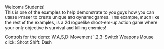 Welcome Students!<br>
This is one of the examples to help demonstrate to you guys how you can utilise Phaser to create unique and dynamic games. This example, much like the rest of the examples, is a 2d
roguelike shoot-em-up action game where your only objective is survival and killing enemies!

Controls for the demo:
W,A,S,D: Movement
1,2,3: Switch Weapons
Mouse click: Shoot
Shift: Dash
